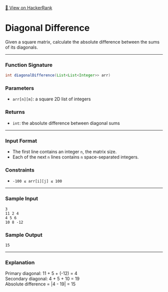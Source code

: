 [🔗 View on HackerRank](https://www.hackerrank.com/challenges/diagonal-difference/problem)

# Diagonal Difference

Given a square matrix, calculate the absolute difference between the sums of its diagonals.

---

### Function Signature

```java
int diagonalDifference(List<List<Integer>> arr)
```

### Parameters

- `arr[n][m]`: a square 2D list of integers

### Returns

- `int`: the absolute difference between diagonal sums

---

### Input Format

- The first line contains an integer `n`, the matrix size.
- Each of the next `n` lines contains `n` space-separated integers.

### Constraints

- `-100 ≤ arr[i][j] ≤ 100`

---

### Sample Input

```
3
11 2 4
4 5 6
10 8 -12
```

### Sample Output

```
15
```

---

### Explanation

Primary diagonal: 11 + 5 + (-12) = 4  
Secondary diagonal: 4 + 5 + 10 = 19  
Absolute difference = |4 - 19| = 15
